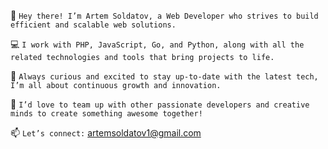 👋 `Hey there! I’m Artem Soldatov, a Web Developer who strives to build efficient and scalable web solutions.`

💻 `I work with PHP, JavaScript, Go, and Python, along with all the related technologies and tools that bring projects to life.`

🚀 `Always curious and excited to stay up-to-date with the latest tech, I’m all about continuous growth and innovation.`

🤝 `I’d love to team up with other passionate developers and creative minds to create something awesome together!`

📫 `Let’s connect:` artemsoldatov1@gmail.com

<!---
artemsoldatov/artemsoldatov is a ✨ special ✨ repository because its `README.md` (this file) appears on your GitHub profile.
You can click the Preview link to take a look at your changes.
--->
